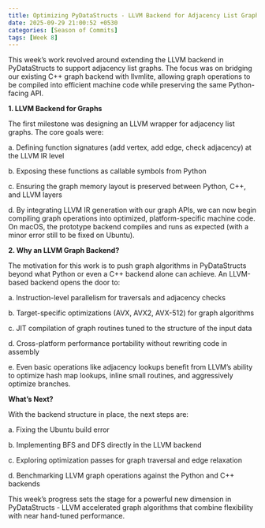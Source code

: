 ```yaml
---
title: Optimizing PyDataStructs - LLVM Backend for Adjacency List Graphs
date: 2025-09-29 21:00:52 +0530
categories: [Season of Commits]
tags: [Week 8]
---
```

This week’s work revolved around extending the LLVM backend in PyDataStructs to support adjacency list graphs. The focus was on bridging our existing C++ graph backend with llvmlite, allowing graph operations to be compiled into efficient machine code while preserving the same Python-facing API.

**1. LLVM Backend for Graphs**

The first milestone was designing an LLVM wrapper for adjacency list graphs. The core goals were:

a. Defining function signatures (add vertex, add edge, check adjacency) at the LLVM IR level

b. Exposing these functions as callable symbols from Python

c. Ensuring the graph memory layout is preserved between Python, C++, and LLVM layers

d. By integrating LLVM IR generation with our graph APIs, we can now begin compiling graph operations into optimized, platform-specific machine code. On macOS, the prototype backend compiles and runs as expected (with a minor error still to be fixed on Ubuntu).

**2. Why an LLVM Graph Backend?**
   
The motivation for this work is to push graph algorithms in PyDataStructs beyond what Python or even a C++ backend alone can achieve. An LLVM-based backend opens the door to:

a. Instruction-level parallelism for traversals and adjacency checks

b. Target-specific optimizations (AVX, AVX2, AVX-512) for graph algorithms

c. JIT compilation of graph routines tuned to the structure of the input data

d. Cross-platform performance portability without rewriting code in assembly

e. Even basic operations like adjacency lookups benefit from LLVM’s ability to optimize hash map lookups, inline small routines, and aggressively optimize branches.

**What’s Next?**

With the backend structure in place, the next steps are:

a. Fixing the Ubuntu build error

b. Implementing BFS and DFS directly in the LLVM backend

c. Exploring optimization passes for graph traversal and edge relaxation

d. Benchmarking LLVM graph operations against the Python and C++ backends

This week’s progress sets the stage for a powerful new dimension in PyDataStructs - LLVM accelerated graph algorithms that combine flexibility with near hand-tuned performance.
